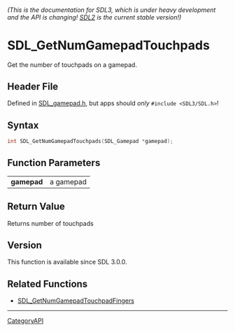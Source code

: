 ###### (This is the documentation for SDL3, which is under heavy development and the API is changing! [SDL2](https://wiki.libsdl.org/SDL2/) is the current stable version!)
# SDL_GetNumGamepadTouchpads

Get the number of touchpads on a gamepad.

## Header File

Defined in [SDL_gamepad.h](https://github.com/libsdl-org/SDL/blob/main/include/SDL3/SDL_gamepad.h), but apps should _only_ `#include <SDL3/SDL.h>`!

## Syntax

```c
int SDL_GetNumGamepadTouchpads(SDL_Gamepad *gamepad);

```

## Function Parameters

|                 |           |
| --------------- | --------- |
| **gamepad**     | a gamepad |

## Return Value

Returns number of touchpads

## Version

This function is available since SDL 3.0.0.

## Related Functions

* [SDL_GetNumGamepadTouchpadFingers](SDL_GetNumGamepadTouchpadFingers)

----
[CategoryAPI](CategoryAPI)

